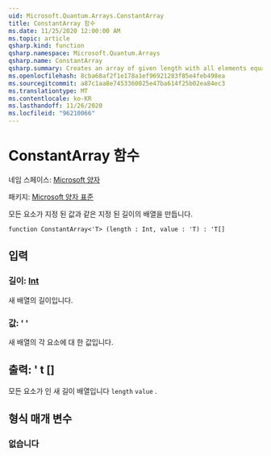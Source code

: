```yaml
---
uid: Microsoft.Quantum.Arrays.ConstantArray
title: ConstantArray 함수
ms.date: 11/25/2020 12:00:00 AM
ms.topic: article
qsharp.kind: function
qsharp.namespace: Microsoft.Quantum.Arrays
qsharp.name: ConstantArray
qsharp.summary: Creates an array of given length with all elements equal to given value.
ms.openlocfilehash: 8cba68af2f1e178a1ef96921283f85e4feb498ea
ms.sourcegitcommit: a87c1aa8e7453360025e47ba614f25b02ea84ec3
ms.translationtype: MT
ms.contentlocale: ko-KR
ms.lasthandoff: 11/26/2020
ms.locfileid: "96210066"
---
```

# <a name="constantarray-function"></a>ConstantArray 함수

네임 스페이스: [Microsoft 양자](xref:Microsoft.Quantum.Arrays)

패키지: [Microsoft 양자 표준](https://nuget.org/packages/Microsoft.Quantum.Standard)


모든 요소가 지정 된 값과 같은 지정 된 길이의 배열을 만듭니다.

```qsharp
function ConstantArray<'T> (length : Int, value : 'T) : 'T[]
```


## <a name="input"></a>입력

### <a name="length--int"></a>길이: [Int](xref:microsoft.quantum.lang-ref.int)

새 배열의 길이입니다.


### <a name="value--t"></a>값: ' '

새 배열의 각 요소에 대 한 값입니다.



## <a name="output--t"></a>출력: ' t []

모든 요소가 인 새 길이 배열입니다 `length` `value` .

## <a name="type-parameters"></a>형식 매개 변수

### <a name="t"></a>없습니다

